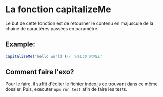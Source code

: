 # La fonction capitalizeMe
Le but de cette fonction est de retourner le contenu en majuscule de la chaine de caractères passées en paramètre.

## Example:
```js
capitalizeMe('hello world')// 'HELLO WORLD' 
```
## Comment faire l'exo?
Pour le faire, il suffit d'éditer le fichier index.js ce trouvant dans ce même dossier.
Puis, executer ``npm run test`` afin de faire les tests.
